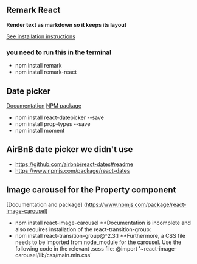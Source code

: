 ## Remark React

**Render text as markdown so it keeps its layout**

[See installation instructions](https://github.com/mapbox/remark-react)

### you need to run this in the terminal
+ npm install remark
+ npm install remark-react


## Date picker

[Documentation](https://reactdatepicker.com/)
[NPM package](https://www.npmjs.com/package/react-datepicker)
+ npm install react-datepicker --save
+ npm install prop-types --save
+ npm install moment

## AirBnB date picker we didn't use
- https://github.com/airbnb/react-dates#readme
- https://www.npmjs.com/package/react-dates

## Image carousel for the Property component
[Documentation and package] (https://www.npmjs.com/package/react-image-carousel) 
+ npm install react-image-carousel
**Documentation is incomplete and also requires installation of the react-transition-group:
+ npm install react-transition-group@^2.3.1
**Furthermore, a CSS file needs to be imported from node_module for the carousel. Use the following code in the relevant .scss file:
@import '~react-image-carousel/lib/css/main.min.css'
